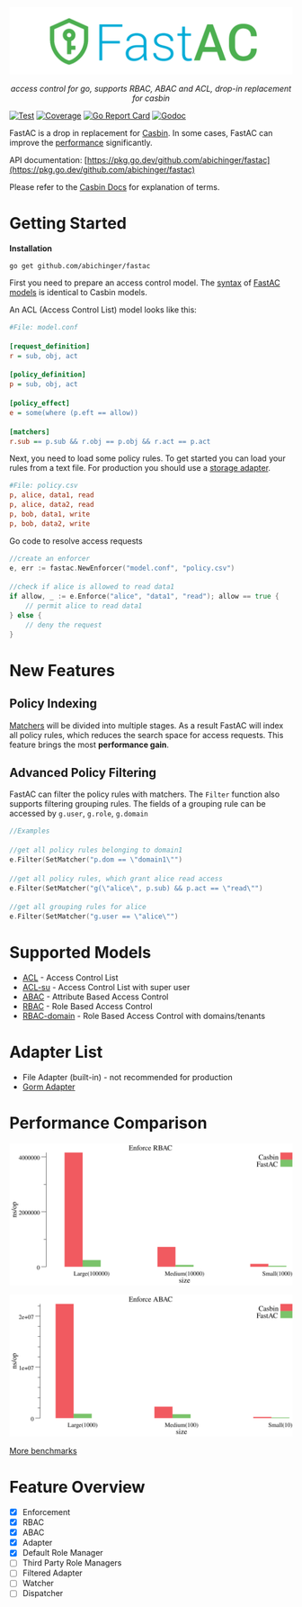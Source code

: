 <p align="center">
<img src="logo.png" alt="FastAC">
</p>
<p align="center">
    <em>access control for go, supports RBAC, ABAC and ACL, drop-in replacement for casbin</em>
</p>

[![Test](https://github.com/abichinger/fastac/actions/workflows/test.yml/badge.svg?branch=main)](https://codecov.io/gh/abichinger/fastac)
[![Coverage](https://img.shields.io/codecov/c/github/abichinger/fastac)](https://codecov.io/gh/abichinger/fastac)
[![Go Report Card](https://goreportcard.com/badge/github.com/abichinger/fastac)](https://goreportcard.com/report/github.com/abichinger/fastac)
[![Godoc](https://godoc.org/github.com/abichinger/fastac?status.svg)](https://pkg.go.dev/github.com/abichinger/fastac)

FastAC is a drop in replacement for [Casbin](https://github.com/casbin/casbin). In some cases, FastAC can improve the [performance](#performance-comparison) significantly.

API documentation: [https://pkg.go.dev/github.com/abichinger/fastac](https://pkg.go.dev/github.com/abichinger/fastac)

Please refer to the [Casbin Docs](https://casbin.org/docs/en/how-it-works) for explanation of terms.

# Getting Started

**Installation**

```
go get github.com/abichinger/fastac
```

First you need to prepare an access control model. The [syntax](https://casbin.org/docs/en/syntax-for-models) of [FastAC models](#supported-models) is identical to Casbin models.

An ACL (Access Control List) model looks like this: 
```ini
#File: model.conf

[request_definition]
r = sub, obj, act

[policy_definition]
p = sub, obj, act

[policy_effect]
e = some(where (p.eft == allow))

[matchers]
r.sub == p.sub && r.obj == p.obj && r.act == p.act
```

Next, you need to load some policy rules.
To get started you can load your rules from a text file.
For production you should use a [storage adapter](#adapter-list).
```ini
#File: policy.csv
p, alice, data1, read
p, alice, data2, read
p, bob, data1, write
p, bob, data2, write
```

Go code to resolve access requests
```go
//create an enforcer
e, err := fastac.NewEnforcer("model.conf", "policy.csv")

//check if alice is allowed to read data1
if allow, _ := e.Enforce("alice", "data1", "read"); allow == true {
    // permit alice to read data1
} else {
    // deny the request
}
```


# New Features

## Policy Indexing

[Matchers](https://casbin.org/docs/en/syntax-for-models#matchers) will be divided into multiple stages. As a result FastAC will index all policy rules, which reduces the search space for access requests. This feature brings the most **performance gain**.

## Advanced Policy Filtering

FastAC can filter the policy rules with matchers. The `Filter` function also supports filtering grouping rules.
The fields of a grouping rule can be accessed by `g.user`, `g.role`, `g.domain`

```go
//Examples

//get all policy rules belonging to domain1
e.Filter(SetMatcher("p.dom == \"domain1\"")

//get all policy rules, which grant alice read access
e.Filter(SetMatcher("g(\"alice\", p.sub) && p.act == \"read\"")

//get all grouping rules for alice
e.Filter(SetMatcher("g.user == \"alice\"")
```

# Supported Models

- [ACL](/examples/basic_model.conf) - Access Control List
- [ACL-su](/examples/basic_with_root_model.conf) - Access Control List with super user
- [ABAC](/examples/abac_rule_model.conf) - Attribute Based Access Control
- [RBAC](/examples/rbac_model.conf) - Role Based Access Control
- [RBAC-domain](/examples/rbac_with_domains_model.conf) - Role Based Access Control with domains/tenants

# Adapter List

- File Adapter (built-in) - not recommended for production
- [Gorm Adapter](https://github.com/abichinger/gorm-adapter)

# Performance Comparison

![RBAC Benchmark](./bench/RBAC_op.svg)

![ABAC Benchmark](./bench/ABAC_op.svg)

[More benchmarks](./bench)

# Feature Overview

- [x] Enforcement
- [x] RBAC
- [x] ABAC
- [x] Adapter
- [x] Default Role Manager
- [ ] Third Party Role Managers
- [ ] Filtered Adapter
- [ ] Watcher
- [ ] Dispatcher
